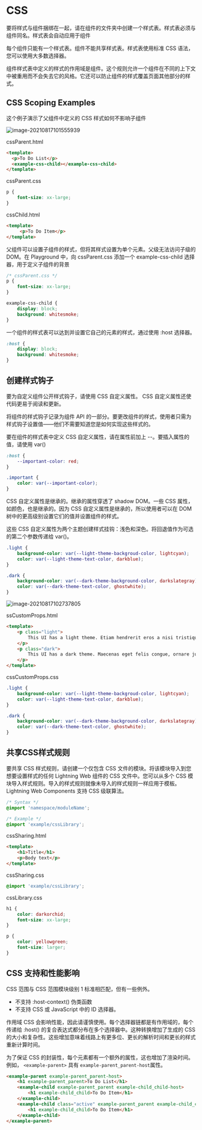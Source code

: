 # CSS

要将样式与组件捆绑在一起，请在组件的文件夹中创建一个样式表。样式表必须与组件同名。样式表会自动应用于组件

每个组件只能有一个样式表。组件不能共享样式表。样式表使用标准 CSS 语法，您可以使用大多数选择器。

组件样式表中定义的样式的作用域是组件。这个规则允许一个组件在不同的上下文中被重用而不会失去它的风格。它还可以防止组件的样式覆盖页面其他部分的样式。

## CSS Scoping Examples

这个例子演示了父组件中定义的 CSS 样式如何不影响子组件

![image-20210817101555939](D:\Users\yl4293\AppData\Roaming\Typora\typora-user-images\image-20210817101555939.png)

cssParent.html

``` html
<template>
  <p>To Do List</p>
  <example-css-child></example-css-child>
</template>

```

cssParent.css

``` css
p {
    font-size: xx-large;
}

```

cssChild.html

``` html
<template>
     <p>To Do Item</p>
</template>
```

父组件可以设置子组件的样式，但将其样式设置为单个元素。父级无法访问子级的 DOM。在 Playground 中，向 cssParent.css 添加一个 example-css-child 选择器，用于定义子组件的背景

``` css
/* cssParent.css */
p {
    font-size: xx-large;
}

example-css-child {
    display: block;
    background: whitesmoke;
}
```

一个组件的样式表可以达到并设置它自己的元素的样式，通过使用 :host 选择器。

``` css
:host {
    display: block;
    background: whitesmoke;
}
```



## 创建样式钩子

要为自定义组件公开样式钩子，请使用 CSS 自定义属性。 CSS 自定义属性还使代码更易于阅读和更新。

将组件的样式钩子记录为组件 API 的一部分。要更改组件的样式，使用者只需为样式钩子设置值——他们不需要知道您是如何实现这些样式的。

要在组件的样式表中定义 CSS 自定义属性，请在属性前加上 --。要插入属性的值，请使用 var()

``` css
:host {
    --important-color: red;
}

.important {
    color: var(--important-color);
}
```

CSS 自定义属性是继承的。继承的属性穿透了 shadow DOM。一些 CSS 属性，如颜色，也是继承的。因为 CSS 自定义属性是继承的，所以使用者可以在 DOM 树中的更高级别设置它们的值并设置组件的样式。

这些 CSS 自定义属性为两个主题创建样式挂钩：浅色和深色。将回退值作为可选的第二个参数传递给 var()。

``` css
.light {
    background-color: var(--light-theme-backgroud-color, lightcyan);
    color: var(--light-theme-text-color, darkblue);
}

.dark {
    background-color: var(--dark-theme-background-color, darkslategray);
    color: var(--dark-theme-text-color, ghostwhite);
}
```

![image-20210817102737805](D:\Users\yl4293\AppData\Roaming\Typora\typora-user-images\image-20210817102737805.png)

ssCustomProps.html

``` html
<template>
    <p class="light">
        This UI has a light theme. Etiam hendrerit eros a nisi tristique accumsan. Donec imperdiet, neque at eleifend semper, eros dolor sollicitudin odio, vitae suscipit augue tortor sed velit.  
    </p>
    <p class="dark">
        This UI has a dark theme. Maecenas eget felis congue, ornare justo ut, fringilla ex. Integer ante sapien, hendrerit congue sodales sit amet, fringilla vitae quam.
    </p>
</template>
```

cssCustomProps.css

``` css
.light {
    background-color: var(--light-theme-backgroud-color, lightcyan);
    color: var(--light-theme-text-color, darkblue);
}

.dark {
    background-color: var(--dark-theme-background-color, darkslategray);
    color: var(--dark-theme-text-color, ghostwhite);
}

```



## 共享CSS样式规则

要共享 CSS 样式规则，请创建一个仅包含 CSS 文件的模块。将该模块导入到您想要设置样式的任何 Lightning Web 组件的 CSS 文件中。您可以从多个 CSS 模块导入样式规则。导入的样式规则就像未导入的样式规则一样应用于模板。 Lightning Web Components 支持 CSS 级联算法。

``` css
/* Syntax */
@import 'namespace/moduleName';

/* Example */
@import 'example/cssLibrary';
```

cssSharing.html

``` html
<template>
    <h1>Title</h1>
    <p>Body text</p>
</template>
```

cssSharing.css

``` css
@import 'example/cssLibrary';
```

cssLibrary.css

``` css
h1 {
    color: darkorchid;
    font-size: xx-large;
}

p {
    color: yellowgreen;
    font-size: larger;
}
```

## CSS 支持和性能影响

CSS 范围与 CSS 范围模块级别 1 标准相匹配，但有一些例外。

- 不支持 :host-context() 伪类函数
- 不支持 CSS 或 JavaScript 中的 ID 选择器。

作用域 CSS 会影响性能，因此请谨慎使用。每个选择器链都是有作用域的，每个传递给 :host() 的复合表达式都分布在多个选择器中。这种转换增加了生成的 CSS 的大小和复杂性。这些增加意味着线路上有更多位、更长的解析时间和更长的样式重新计算时间。

为了保证 CSS 的封装性，每个元素都有一个额外的属性，这也增加了渲染时间。例如， `<example-parent>` 具有 ```example-parent_parent-host```属性。

``` html
<example-parent example-parent_parent-host>
    <h1 example-parent_parent>To Do List</h1>
    <example-child example-parent_parent example-child_child-host>
        <h1 example-child_child>To Do Item</h1>
    </example-child>
    <example-child class="active" example-parent_parent example-child_child-host>
        <h1 example-child_child>To Do Item</h1>
    </example-child>
</example-parent>
```